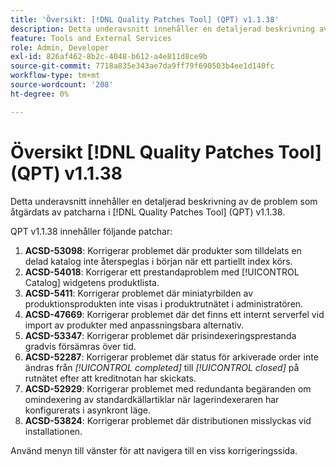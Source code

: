 ```yaml
---
title: 'Översikt: [!DNL Quality Patches Tool] (QPT) v1.1.38'
description: Detta underavsnitt innehåller en detaljerad beskrivning av de problem som åtgärdats av patcharna i [!DNL Quality Patches Tool] (QPT) v1.1.38.
feature: Tools and External Services
role: Admin, Developer
exl-id: 826af462-8b2c-4048-b612-a4e811d8ce9b
source-git-commit: 7718a835e343ae7da9ff79f690503b4ee1d140fc
workflow-type: tm+mt
source-wordcount: '208'
ht-degree: 0%

---
```


# Översikt [!DNL Quality Patches Tool] (QPT) v1.1.38

Detta underavsnitt innehåller en detaljerad beskrivning av de problem som åtgärdats av patcharna i [!DNL Quality Patches Tool] (QPT) v1.1.38.

QPT v1.1.38 innehåller följande patchar:

1. **ACSD-53098**: Korrigerar problemet där produkter som tilldelats en delad katalog inte återspeglas i början när ett partiellt index körs.
1. **ACSD-54018**: Korrigerar ett prestandaproblem med [!UICONTROL Catalog] widgetens produktlista.
1. **ACSD-5411**: Korrigerar problemet där miniatyrbilden av produktionsprodukten inte visas i produktrutnätet i administratören.
1. **ACSD-47669**: Korrigerar problemet där det finns ett internt serverfel vid import av produkter med anpassningsbara alternativ.
1. **ACSD-53347**: Korrigerar problemet där prisindexeringsprestanda gradvis försämras över tid.
1. **ACSD-52287**: Korrigerar problemet där status för arkiverade order inte ändras från *[!UICONTROL completed]* till *[!UICONTROL closed]* på rutnätet efter att kreditnotan har skickats.
1. **ACSD-52929**: Korrigerar problemet med redundanta begäranden om omindexering av standardkällartiklar när lagerindexeraren har konfigurerats i asynkront läge.
1. **ACSD-53824**: Korrigerar problemet där distributionen misslyckas vid installationen.

Använd menyn till vänster för att navigera till en viss korrigeringssida.
